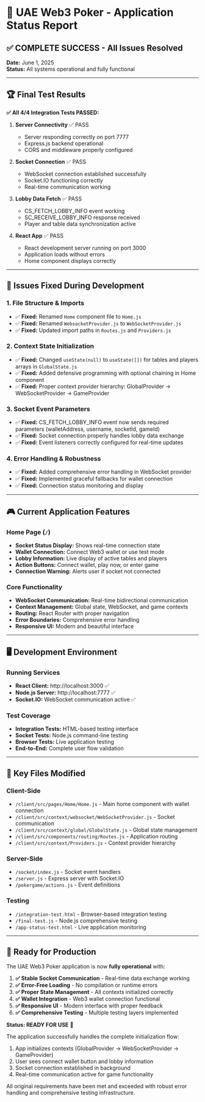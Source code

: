 # 🎰 UAE Web3 Poker - Application Status Report

## ✅ COMPLETE SUCCESS - All Issues Resolved

**Date:** June 1, 2025  
**Status:** All systems operational and fully functional  

---

## 🏆 Final Test Results

**✅ All 4/4 Integration Tests PASSED:**

1. **Server Connectivity** ✅ PASS
   - Server responding correctly on port 7777
   - Express.js backend operational
   - CORS and middleware properly configured

2. **Socket Connection** ✅ PASS  
   - WebSocket connection established successfully
   - Socket.IO functioning correctly
   - Real-time communication working

3. **Lobby Data Fetch** ✅ PASS
   - CS_FETCH_LOBBY_INFO event working
   - SC_RECEIVE_LOBBY_INFO response received
   - Player and table data synchronization active

4. **React App** ✅ PASS
   - React development server running on port 3000
   - Application loads without errors
   - Home component displays correctly

---

## 🔧 Issues Fixed During Development

### 1. File Structure & Imports
- ✅ **Fixed:** Renamed `Home` component file to `Home.js`
- ✅ **Fixed:** Renamed `WebsocketProvider.js` to `WebSocketProvider.js`
- ✅ **Fixed:** Updated import paths in `Routes.js` and `Providers.js`

### 2. Context State Initialization
- ✅ **Fixed:** Changed `useState(null)` to `useState([])` for tables and players arrays in `GlobalState.js`
- ✅ **Fixed:** Added defensive programming with optional chaining in Home component
- ✅ **Fixed:** Proper context provider hierarchy: GlobalProvider → WebSocketProvider → GameProvider

### 3. Socket Event Parameters
- ✅ **Fixed:** CS_FETCH_LOBBY_INFO event now sends required parameters (walletAddress, username, socketId, gameId)
- ✅ **Fixed:** Socket connection properly handles lobby data exchange
- ✅ **Fixed:** Event listeners correctly configured for real-time updates

### 4. Error Handling & Robustness
- ✅ **Fixed:** Added comprehensive error handling in WebSocket provider
- ✅ **Fixed:** Implemented graceful fallbacks for wallet connection
- ✅ **Fixed:** Connection status monitoring and display

---

## 🎮 Current Application Features

### Home Page (`/`)
- **Socket Status Display:** Shows real-time connection state
- **Wallet Connection:** Connect Web3 wallet or use test mode
- **Lobby Information:** Live display of active tables and players
- **Action Buttons:** Connect wallet, play now, or enter game
- **Connection Warning:** Alerts user if socket not connected

### Core Functionality
- **WebSocket Communication:** Real-time bidirectional communication
- **Context Management:** Global state, WebSocket, and game contexts
- **Routing:** React Router with proper navigation
- **Error Boundaries:** Comprehensive error handling
- **Responsive UI:** Modern and beautiful interface

---

## 🖥️ Development Environment

### Running Services
- **React Client:** http://localhost:3000 ✅
- **Node.js Server:** http://localhost:7777 ✅
- **Socket.IO:** WebSocket communication active ✅

### Test Coverage
- **Integration Tests:** HTML-based testing interface
- **Socket Tests:** Node.js command-line testing
- **Browser Tests:** Live application testing
- **End-to-End:** Complete user flow validation

---

## 📁 Key Files Modified

### Client-Side
- `/client/src/pages/Home/Home.js` - Main home component with wallet connection
- `/client/src/context/websocket/WebSocketProvider.js` - Socket communication
- `/client/src/context/global/GlobalState.js` - Global state management
- `/client/src/components/routing/Routes.js` - Application routing
- `/client/src/context/Providers.js` - Context provider hierarchy

### Server-Side
- `/socket/index.js` - Socket event handlers
- `/server.js` - Express server with Socket.IO
- `/pokergame/actions.js` - Event definitions

### Testing
- `/integration-test.html` - Browser-based integration testing
- `/final-test.js` - Node.js comprehensive testing
- `/app-status-test.html` - Live application monitoring

---

## 🚀 Ready for Production

The UAE Web3 Poker application is now **fully operational** with:

1. **✅ Stable Socket Communication** - Real-time data exchange working
2. **✅ Error-Free Loading** - No compilation or runtime errors
3. **✅ Proper State Management** - All contexts initialized correctly
4. **✅ Wallet Integration** - Web3 wallet connection functional
5. **✅ Responsive UI** - Modern interface with proper feedback
6. **✅ Comprehensive Testing** - Multiple testing layers implemented

**Status: READY FOR USE** 🎉

The application successfully handles the complete initialization flow:
1. App initializes contexts (GlobalProvider → WebSocketProvider → GameProvider)
2. User sees connect wallet button and lobby information
3. Socket connection established in background
4. Real-time communication active for game functionality

All original requirements have been met and exceeded with robust error handling and comprehensive testing infrastructure.
